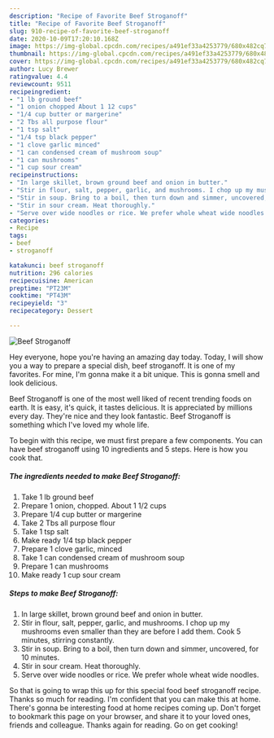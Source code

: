 ```yaml
---
description: "Recipe of Favorite Beef Stroganoff"
title: "Recipe of Favorite Beef Stroganoff"
slug: 910-recipe-of-favorite-beef-stroganoff
date: 2020-10-09T17:20:10.168Z
image: https://img-global.cpcdn.com/recipes/a491ef33a4253779/680x482cq70/beef-stroganoff-recipe-main-photo.jpg
thumbnail: https://img-global.cpcdn.com/recipes/a491ef33a4253779/680x482cq70/beef-stroganoff-recipe-main-photo.jpg
cover: https://img-global.cpcdn.com/recipes/a491ef33a4253779/680x482cq70/beef-stroganoff-recipe-main-photo.jpg
author: Lucy Brewer
ratingvalue: 4.4
reviewcount: 9511
recipeingredient:
- "1 lb ground beef"
- "1 onion chopped About 1 12 cups"
- "1/4 cup butter or margerine"
- "2 Tbs all purpose flour"
- "1 tsp salt"
- "1/4 tsp black pepper"
- "1 clove garlic minced"
- "1 can condensed cream of mushroom soup"
- "1 can mushrooms"
- "1 cup sour cream"
recipeinstructions:
- "In large skillet, brown ground beef and onion in butter."
- "Stir in flour, salt, pepper, garlic, and mushrooms. I chop up my mushrooms even smaller than they are before I add them. Cook 5 minutes, stirring constantly."
- "Stir in soup. Bring to a boil, then turn down and simmer, uncovered, for 10 minutes."
- "Stir in sour cream. Heat thoroughly."
- "Serve over wide noodles or rice. We prefer whole wheat wide noodles."
categories:
- Recipe
tags:
- beef
- stroganoff

katakunci: beef stroganoff 
nutrition: 296 calories
recipecuisine: American
preptime: "PT23M"
cooktime: "PT43M"
recipeyield: "3"
recipecategory: Dessert

---
```



![Beef Stroganoff](https://img-global.cpcdn.com/recipes/a491ef33a4253779/680x482cq70/beef-stroganoff-recipe-main-photo.jpg)

Hey everyone, hope you're having an amazing day today. Today, I will show you a way to prepare a special dish, beef stroganoff. It is one of my favorites. For mine, I'm gonna make it a bit unique. This is gonna smell and look delicious.



Beef Stroganoff is one of the most well liked of recent trending foods on earth. It is easy, it's quick, it tastes delicious. It is appreciated by millions every day. They're nice and they look fantastic. Beef Stroganoff is something which I've loved my whole life.


To begin with this recipe, we must first prepare a few components. You can have beef stroganoff using 10 ingredients and 5 steps. Here is how you cook that.

<!--inarticleads1-->

##### The ingredients needed to make Beef Stroganoff:

1. Take 1 lb ground beef
1. Prepare 1 onion, chopped. About 1 1/2 cups
1. Prepare 1/4 cup butter or margerine
1. Take 2 Tbs all purpose flour
1. Take 1 tsp salt
1. Make ready 1/4 tsp black pepper
1. Prepare 1 clove garlic, minced
1. Take 1 can condensed cream of mushroom soup
1. Prepare 1 can mushrooms
1. Make ready 1 cup sour cream




<!--inarticleads2-->

##### Steps to make Beef Stroganoff:

1. In large skillet, brown ground beef and onion in butter.
1. Stir in flour, salt, pepper, garlic, and mushrooms. I chop up my mushrooms even smaller than they are before I add them. Cook 5 minutes, stirring constantly.
1. Stir in soup. Bring to a boil, then turn down and simmer, uncovered, for 10 minutes.
1. Stir in sour cream. Heat thoroughly.
1. Serve over wide noodles or rice. We prefer whole wheat wide noodles.




So that is going to wrap this up for this special food beef stroganoff recipe. Thanks so much for reading. I'm confident that you can make this at home. There's gonna be interesting food at home recipes coming up. Don't forget to bookmark this page on your browser, and share it to your loved ones, friends and colleague. Thanks again for reading. Go on get cooking!
